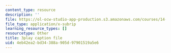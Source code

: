 ```yaml
---
content_type: resource
description: ''
file: https://ol-ocw-studio-app-production.s3.amazonaws.com/courses/14-01sc-principles-of-microeconomics-fall-2011/4eb42ea2bd34388a905d97901519a5e6_WRuAAoyEmY0.srt
file_type: application/x-subrip
learning_resource_types: []
resourcetype: Other
title: 3play caption file
uid: 4eb42ea2-bd34-388a-905d-97901519a5e6
---
```

